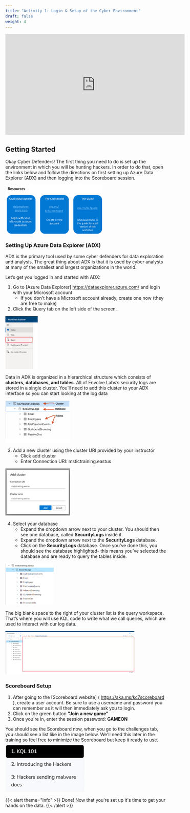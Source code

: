 ```yaml
---
title: "Activity 1: Login & Setup of the Cyber Environment"
draft: false
weight: 4
---
```


<p style="text-align: center;"><iframe width="560" height="315" src="https://www.youtube.com/embed/kMIKZhS5E4k" frameborder="0" allow="accelerometer; autoplay; encrypted-media; gyroscope; picture-in-picture" allowfullscreen></iframe></p>

## Getting Started

Okay Cyber Defenders! The first thing you need to do is set up the environment in which you will be hunting hackers. In order to do that, open the links below and follow the directions on first setting up Azure Data Explorer (ADX) and then logging into the Scoreboard session.


<img src= "https://github.com/bgrant34/workshops/blob/master/content/english/kusto-kc7/Images/Resources.png?raw=true" alt= “Resources” width="60%" height="value">

### Setting Up Azure Data Explorer (ADX)

ADX is the primary tool used by some cyber defenders for data exploration and analysis. The great thing about ADX is that it is used by cyber analysts at many of the smallest and largest organizations in the world. 

Let’s get you logged in and started with ADX:

1.	Go to [Azure Data Explorer] https://dataexplorer.azure.com/ and login with your Microsoft account 
    - If you don't have a Microsoft account already, create one now (they are free to make)
2.	Click the Query tab on the left side of the screen.

<img src="https://github.com/bgrant34/workshops/blob/master/content/english/kusto-kc7/Images/ADX1.png?raw=true" alt= “ADX1” width="20%" height="value">

Data in ADX is organized in a hierarchical structure which consists of **clusters, databases, and tables**. All of Envolve Labs’s security logs are stored in a single cluster. You’ll need to add this cluster to your ADX interface so you can start looking at the log data

<img src="https://github.com/bgrant34/workshops/blob/master/content/english/kusto-kc7/Images/ADX2.png?raw=true" alt= “ADX2” width="40%" height="value">

3.	Add a new cluster using the cluster URI provided by your instructor
    -  Click add cluster
    -  Enter Connection URI: mstictraining.eastus

<img src="https://github.com/bgrant34/workshops/blob/master/content/english/kusto-kc7/Images/ADX3.png?raw=true" alt= “ADX3” width="40%" height="value">

4.	Select your database     
    - Expand the dropdown arrow next to your cluster. You should then see one database, called **SecurityLogs** inside it.     
    - Expand the dropdown arrow next to the **SecurityLogs** database.     
    - Click on the **SecurityLogs** database. Once you’ve done this, you should see the database highlighted- this means you’ve selected the database and are ready to query the tables inside.      

<img src="https://github.com/bgrant34/workshops/blob/master/content/english/kusto-kc7/Images/ADX4_updated.png?raw=true" alt= “ADX4_updated” width="30%" height="value">

The big blank space to the right of your cluster list is the query workspace. That’s where you will use KQL code to write what we call queries, which are used to interact with our log data. 

<img src="https://github.com/bgrant34/workshops/blob/master/content/english/kusto-kc7/Images/ADX5.png?raw=true" alt= “ADX5” width="80%" height="value">

### Scoreboard Setup

1.  After going to the [Scoreboard website] ( https://aka.ms/kc7scoreboard ), create a user account. Be sure to use a username and password you can remember as it will then immediately ask you to login.
2.  Click on the green button **"Join a new game"**
3.  Once you're in, enter the session password: **GAMEON**

You should see the Scoreboard now, when you go to the challenges tab, you should see a list like in the image below. We'll need this later in the training so feel free to minimize the Scoreboard but keep it ready to use.
<img src="https://github.com/bgrant34/workshops/blob/master/content/english/kusto-kc7/Images/Scoreboard.png?raw=true" alt= “ADX3” width="value" height="value">

{{< alert theme="info" >}} Done! Now that you're set up it's time to get your hands on the data. {{< /alert >}}

[def]: Images/ADX1.png